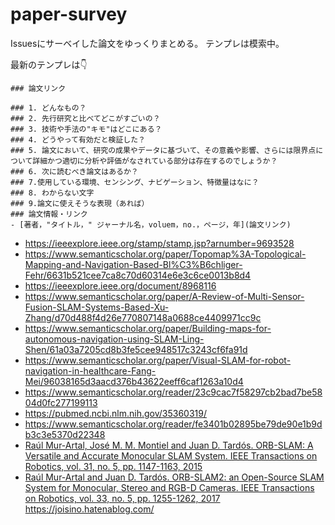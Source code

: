 # paper-survey
Issuesにサーベイした論文をゆっくりまとめる。
テンプレは模索中️。

最新のテンプレは👇
```
### 論文リンク

### 1. どんなもの？
### 2. 先行研究と比べてどこがすごいの？
### 3. 技術や手法の"キモ"はどこにある？
### 4. どうやって有効だと検証した？
### 5. 論文において、研究の成果やデータに基づいて、その意義や影響、さらには限界点について詳細かつ適切に分析や評価がなされている部分は存在するのでしょうか？
### 6. 次に読むべき論文はあるか？
### 7.使用している環境、センシング、ナビゲーション、特徴量はなに？
### 8. わからない文字
### 9.論文に使えそうな表現（あれば）
### 論文情報・リンク
- [著者，"タイトル，" ジャーナル名，voluem，no.，ページ，年](論文リンク)

```
- https://ieeexplore.ieee.org/stamp/stamp.jsp?arnumber=9693528
- https://www.semanticscholar.org/paper/Topomap%3A-Topological-Mapping-and-Navigation-Based-Bl%C3%B6chliger-Fehr/6631b521cee7ca8c70d60314e6e3c6ce0013b8d4
- https://ieeexplore.ieee.org/document/8968116
- https://www.semanticscholar.org/paper/A-Review-of-Multi-Sensor-Fusion-SLAM-Systems-Based-Xu-Zhang/d70d488f4d26e770807148a0688ce4409971cc9c
- https://www.semanticscholar.org/paper/Building-maps-for-autonomous-navigation-using-SLAM-Ling-Shen/61a03a7205cd8b3fe5cee948517c3243cf6fa91d
- https://www.semanticscholar.org/paper/Visual-SLAM-for-robot-navigation-in-healthcare-Fang-Mei/96038165d3aacd376b43622eeff6caf1263a10d4
- https://www.semanticscholar.org/reader/23c9cac7f58297cb2bad7be5804d0fc277199113
- https://pubmed.ncbi.nlm.nih.gov/35360319/
- https://www.semanticscholar.org/reader/fe3401b02895be79de90e1b9db3c3e5370d22348
- [Raúl Mur-Artal, José M. M. Montiel and Juan D. Tardós. ORB-SLAM: A Versatile and Accurate Monocular SLAM System. IEEE Transactions on Robotics, vol. 31, no. 5, pp. 1147-1163, 2015](https://github.com/UZ-SLAMLab/ORB_SLAM3#:~:text=Paper%20Award)
- [Raúl Mur-Artal and Juan D. Tardós. ORB-SLAM2: an Open-Source SLAM System for Monocular, Stereo and RGB-D Cameras. IEEE Transactions on Robotics, vol. 33, no. 5, pp. 1255-1262, 2017](https://github.com/UZ-SLAMLab/ORB_SLAM3#:~:text=1255%2D1262%2C%202017.)
https://joisino.hatenablog.com/
